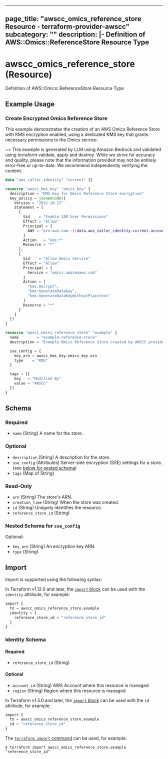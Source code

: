 
---
page_title: "awscc_omics_reference_store Resource - terraform-provider-awscc"
subcategory: ""
description: |-
  Definition of AWS::Omics::ReferenceStore Resource Type
---

# awscc_omics_reference_store (Resource)

Definition of AWS::Omics::ReferenceStore Resource Type

## Example Usage

### Create Encrypted Omics Reference Store

This example demonstrates the creation of an AWS Omics Reference Store with KMS encryption enabled, using a dedicated KMS key that grants necessary permissions to the Omics service.

~> This example is generated by LLM using Amazon Bedrock and validated using terraform validate, apply and destroy. While we strive for accuracy and quality, please note that the information provided may not be entirely error-free or up-to-date. We recommend independently verifying the content.

```terraform
data "aws_caller_identity" "current" {}

resource "awscc_kms_key" "omics_key" {
  description = "KMS key for Omics Reference Store encryption"
  key_policy = jsonencode({
    Version = "2012-10-17"
    Statement = [
      {
        Sid    = "Enable IAM User Permissions"
        Effect = "Allow"
        Principal = {
          AWS = "arn:aws:iam::${data.aws_caller_identity.current.account_id}:root"
        }
        Action   = "kms:*"
        Resource = "*"
      },
      {
        Sid    = "Allow Omics Service"
        Effect = "Allow"
        Principal = {
          Service = "omics.amazonaws.com"
        }
        Action = [
          "kms:Decrypt",
          "kms:GenerateDataKey",
          "kms:GenerateDataKeyWithoutPlaintext"
        ]
        Resource = "*"
      }
    ]
  })
}

resource "awscc_omics_reference_store" "example" {
  name        = "example-reference-store"
  description = "Example Omics Reference Store created by AWSCC provider"

  sse_config = {
    key_arn = awscc_kms_key.omics_key.arn
    type    = "KMS"
  }

  tags = [{
    key   = "Modified By"
    value = "AWSCC"
  }]
}
```

<!-- schema generated by tfplugindocs -->
## Schema

### Required

- `name` (String) A name for the store.

### Optional

- `description` (String) A description for the store.
- `sse_config` (Attributes) Server-side encryption (SSE) settings for a store. (see [below for nested schema](#nestedatt--sse_config))
- `tags` (Map of String)

### Read-Only

- `arn` (String) The store's ARN.
- `creation_time` (String) When the store was created.
- `id` (String) Uniquely identifies the resource.
- `reference_store_id` (String)

<a id="nestedatt--sse_config"></a>
### Nested Schema for `sse_config`

Optional:

- `key_arn` (String) An encryption key ARN.
- `type` (String)

## Import

Import is supported using the following syntax:

In Terraform v1.12.0 and later, the [`import` block](https://developer.hashicorp.com/terraform/language/import) can be used with the `identity` attribute, for example:

```terraform
import {
  to = awscc_omics_reference_store.example
  identity = {
    reference_store_id = "reference_store_id"
  }
}
```

<!-- schema generated by tfplugindocs -->
### Identity Schema

#### Required

- `reference_store_id` (String)

#### Optional

- `account_id` (String) AWS Account where this resource is managed
- `region` (String) Region where this resource is managed

In Terraform v1.5.0 and later, the [`import` block](https://developer.hashicorp.com/terraform/language/import) can be used with the `id` attribute, for example:

```terraform
import {
  to = awscc_omics_reference_store.example
  id = "reference_store_id"
}
```

The [`terraform import` command](https://developer.hashicorp.com/terraform/cli/commands/import) can be used, for example:

```shell
$ terraform import awscc_omics_reference_store.example "reference_store_id"
```
